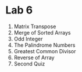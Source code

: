 # Lab 6
1. Matrix Transpose
2. Merge of Sorted Arrays
3. Odd Integer
4. The Palindrome Numbers
5. Greatest Common Divisor
6. Reverse of Array
7. Second Quiz
